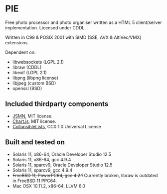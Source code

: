 # PIE

Free photo processor and photo organiser written as a HTML 5
client/server implementation. Licensed under CDDL.

Written in C99 & POSIX 2001 with SIMD (SSE, AVX & AltiVec/VMX) extensions.

Dependent on:

* libwebsockets (LGPL 2.1)
* libraw (CDDL)
* libexif (LGPL 2.1)
* libpng (libpng license)
* libjpeg (custom BSD)
* openssl (BSD)

## Included thirdparty components

* [JSMN](https://github.com/zserge/jsmn), MIT license.
* [Chart.js](http://chartjs.org/), MIT license.
* [CollapsibleLists](http://code.stephenmorley.org), CC0 1.0 Universal License

## Built and tested on

* Solaris 11, x86-64, Oracle Developer Studio 12.5
* Solaris 11, x86-64, gcc 4.9.4
* Solaris 11, sparcv9, Oracle Developer Studio 12.5
* Solaris 11, sparcv9, gcc 4.9.4
* ~~FreeBSD 11, PowerPC64, gcc 4.2.1~~ Currently broken, libraw is
  outdated in FreeBSD 11 PPC64.
* Mac OSX 10.11.2, x86-64, LLVM 6.0
